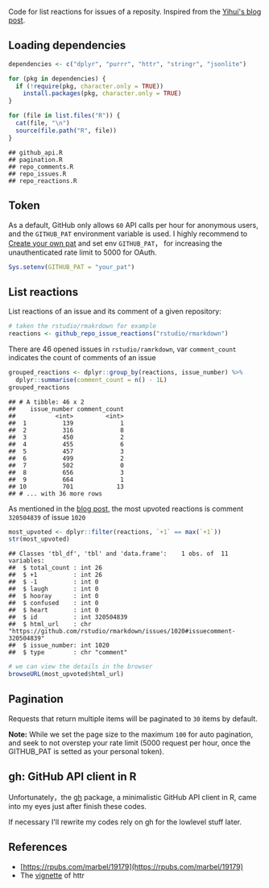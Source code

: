 Code for list reactions for issues of a reposity. Inspired from the [Yihui's blog post](https://yihui.name/en/2017/10/emoji-stats-of-github-issues/).

## Loading dependencies


```r
dependencies <- c("dplyr", "purrr", "httr", "stringr", "jsonlite")

for (pkg in dependencies) {
  if (!require(pkg, character.only = TRUE)) 
    install.packages(pkg, character.only = TRUE)
}

for (file in list.files("R")) {
  cat(file, "\n")
  source(file.path("R", file))
}
```

```
## github_api.R 
## pagination.R 
## repo_comments.R 
## repo_issues.R 
## repo_reactions.R
```

## Token

As a default, GitHub only allows `60` API calls per hour for anonymous users, and the `GITHUB_PAT` environment variable is used.  I highly recommend to [Create your own pat](https://github.com/settings/tokens/new) and set env `GITHUB_PAT`， for increasing the unauthenticated rate limit to 5000 for OAuth.


```r
Sys.setenv(GITHUB_PAT = "your_pat")
```

## List reactions

List reactions of an issue and its comment of a given repository:


```r
# taken the rstudio/rmakrdown for example
reactions <- github_repo_issue_reactions("rstudio/rmarkdown")
```

There are 46 opened issues in `rstudio/ramrkdown`, var `comment_count` indicates the count of comments of an issue


```r
grouped_reactions <- dplyr::group_by(reactions, issue_number) %>% 
  dplyr::summarise(comment_count = n() - 1L)
grouped_reactions
```

```
## # A tibble: 46 x 2
##    issue_number comment_count
##           <int>         <int>
##  1          139             1
##  2          316             8
##  3          450             2
##  4          455             6
##  5          457             3
##  6          499             2
##  7          502             0
##  8          656             3
##  9          664             1
## 10          701            13
## # ... with 36 more rows
```

As mentioned in the [blog post](https://yihui.name/en/2017/10/emoji-stats-of-github-issues/), the most upvoted reactions is comment `320504839` of issue `1020`


```r
most_upvoted <- dplyr::filter(reactions, `+1` == max(`+1`))
str(most_upvoted)
```

```
## Classes 'tbl_df', 'tbl' and 'data.frame':	1 obs. of  11 variables:
##  $ total_count : int 26
##  $ +1          : int 26
##  $ -1          : int 0
##  $ laugh       : int 0
##  $ hooray      : int 0
##  $ confused    : int 0
##  $ heart       : int 0
##  $ id          : int 320504839
##  $ html_url    : chr "https://github.com/rstudio/rmarkdown/issues/1020#issuecomment-320504839"
##  $ issue_number: int 1020
##  $ type        : chr "comment"
```

```r
# we can view the details in the browser
browseURL(most_upvoted$html_url)
```

## Pagination

Requests that return multiple items will be paginated to `30` items by default. 

**Note:** While we set the page size to the maximum `100` for auto pagination, and seek to not overstep your rate limit (5000 request per hour, once the 
GITHUB_PAT is setted as your personal token).

## gh: GitHub API client in R

Unfortunately，the [gh](https://github.com/r-lib/gh) package, a minimalistic GitHub API client in R, came into my eyes just after finish these codes. 

If necessary I'll rewrite my codes rely on gh for the lowlevel stuff later.

## References

- [https://rpubs.com/marbel/19179](https://rpubs.com/marbel/19179)
- The [vignette](https://cran.r-project.org/web/packages/httr/vignettes/api-packages.html) of httr
